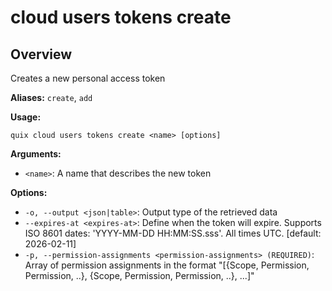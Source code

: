 # cloud users tokens create

## Overview

Creates a new personal access token

**Aliases:** `create`, `add`

**Usage:**

```
quix cloud users tokens create <name> [options]
```

**Arguments:**

- `<name>`: A name that describes the new token

**Options:**

- `-o, --output <json|table>`: Output type of the retrieved data
- `--expires-at <expires-at>`: Define when the token will expire. Supports ISO 8601 dates: 'YYYY-MM-DD HH:MM:SS.sss'. All times UTC. [default: 2026-02-11]
- `-p, --permission-assignments <permission-assignments> (REQUIRED)`: Array of permission assignments in the format "[{Scope, Permission, Permission, ..}, {Scope, Permission, Permission, ..}, ...]"


